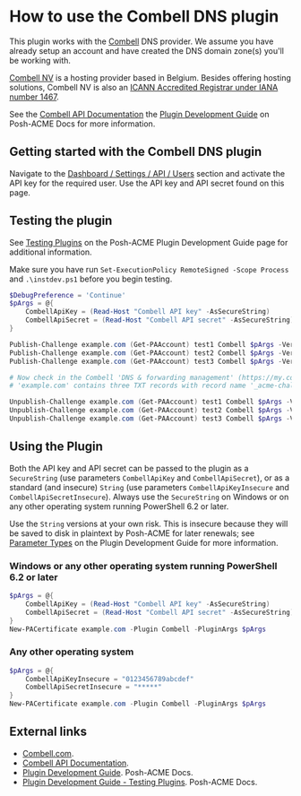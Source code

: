 # How to use the Combell DNS plugin

This plugin works with the [Combell][1] DNS provider. We assume you have already setup an account and have created the
DNS domain zone(s) you'll be working with.

[Combell NV][1] is a hosting provider based in Belgium. Besides offering hosting solutions, Combell NV is also an 
[ICANN Accredited Registrar under IANA number 1467](https://www.icann.org/en/accredited-registrars?sort-direction=asc&sort-param=name&page=1&iana-number=1467&country=Belgium).

See the [Combell API Documentation][2] the [Plugin Development Guide][3] on Posh-ACME Docs for more information.

## Getting started with the Combell DNS plugin

Navigate to the [Dashboard / Settings / API / Users](https://my.combell.com/en/settings/api/users) section and activate
the API key for the required user. Use the API key and API secret found on this page.

## Testing the plugin

See [Testing Plugins][4] on the Posh-ACME Plugin Development Guide page for additional information.

Make sure you have run `Set-ExecutionPolicy RemoteSigned -Scope Process` and `.\instdev.ps1` before you begin testing.

``` powershell
$DebugPreference = 'Continue'
$pArgs = @{
    CombellApiKey = (Read-Host "Combell API key" -AsSecureString)
    CombellApiSecret = (Read-Host "Combell API secret" -AsSecureString)
}

Publish-Challenge example.com (Get-PAAccount) test1 Combell $pArgs -Verbose
Publish-Challenge example.com (Get-PAAccount) test2 Combell $pArgs -Verbose
Publish-Challenge example.com (Get-PAAccount) test3 Combell $pArgs -Verbose

# Now check in the Combell 'DNS & forwarding management' (https://my.combell.com/en/product/dns) portal whether domain
# 'example.com' contains three TXT records with record name '_acme-challenge', each one with a unique content string.

Unpublish-Challenge example.com (Get-PAAccount) test1 Combell $pArgs -Verbose
Unpublish-Challenge example.com (Get-PAAccount) test2 Combell $pArgs -Verbose
Unpublish-Challenge example.com (Get-PAAccount) test3 Combell $pArgs -Verbose
```

## Using the Plugin

Both the API key and API secret can be passed to the plugin as a `SecureString` (use parameters `CombellApiKey` and 
`CombellApiSecret`), or as a standard (and insecure) `String` (use parameters `CombellApiKeyInsecure` and
`CombellApiSecretInsecure`). Always use the `SecureString` on Windows or on any other operating system running
PowerShell 6.2 or later.

Use the `String` versions at your own risk. This is insecure because they will be saved to disk in plaintext by
Posh-ACME for later renewals; see [Parameter Types](https://poshac.me/docs/v4/Plugins/Plugin-Development-Guide/#parameter-types)
on the Plugin Development Guide for more information.

### Windows or any other operating system running PowerShell 6.2 or later

``` powershell
$pArgs = @{
    CombellApiKey = (Read-Host "Combell API key" -AsSecureString)
    CombellApiSecret = (Read-Host "Combell API secret" -AsSecureString)
}
New-PACertificate example.com -Plugin Combell -PluginArgs $pArgs
```

### Any other operating system

``` powershell
$pArgs = @{
    CombellApiKeyInsecure = "0123456789abcdef"
    CombellApiSecretInsecure = "*****"
}
New-PACertificate example.com -Plugin Combell -PluginArgs $pArgs
```

## External links

- [Combell.com][1].
- [Combell API Documentation][2].
- [Plugin Development Guide][3]. Posh-ACME Docs.
- [Plugin Development Guide - Testing Plugins][4]. Posh-ACME Docs.

[1]: https://www.combell.com/
[2]: https://api.combell.com/v2/documentation
[3]: https://poshac.me/docs/v4/Plugins/Plugin-Development-Guide/
[4]: https://poshac.me/docs/v4/Plugins/Plugin-Development-Guide/#testing-plugins
